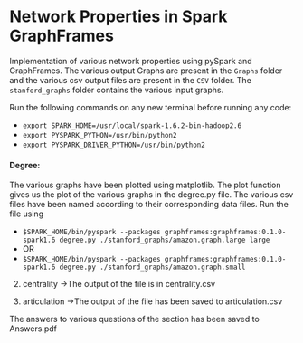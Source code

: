 # Network Properties in Spark GraphFrames
Implementation of various network properties using pySpark and GraphFrames. The various output Graphs are present in the `Graphs` folder and the various csv output files are present in the `CSV` folder. The `stanford_graphs` folder contains the various input graphs.

Run the following commands on any new terminal before running any code:
* `export SPARK_HOME=/usr/local/spark-1.6.2-bin-hadoop2.6`
* `export PYSPARK_PYTHON=/usr/bin/python2`
* `export PYSPARK_DRIVER_PYTHON=/usr/bin/python2`

#### Degree: ####  
The various graphs have been plotted using matplotlib. The plot function gives us the plot of the various graphs in the degree.py file. The various csv files have been named according to their corresponding data files. Run the file using 
  * `$SPARK_HOME/bin/pyspark --packages graphframes:graphframes:0.1.0-spark1.6 degree.py ./stanford_graphs/amazon.graph.large large`
  * OR
  * `$SPARK_HOME/bin/pyspark --packages graphframes:graphframes:0.1.0-spark1.6 degree.py ./stanford_graphs/amazon.graph.small`

2. centrality
->The output of the file is in centrality.csv

3. articulation
->The output of the file has been saved to articulation.csv

The answers to various questions of the section has been saved to Answers.pdf
